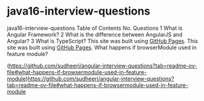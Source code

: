 # java16-interview-questions
java16-interview-questions
Table of Contents
No.	Questions
1	<a> What is Angular Framework? </a>
2	What is the difference between AngularJS and Angular?
3	What is TypeScript?
This site was built using [GitHub Pages](https://pages.github.com/).
This site was built using [GitHub Pages](https://pages.github.com/).
What happens if browserModule used in feature module?



(https://github.com/sudheerj/angular-interview-questions?tab=readme-ov-file#what-happens-if-browsermodule-used-in-feature-module)https://github.com/sudheerj/angular-interview-questions?tab=readme-ov-file#what-happens-if-browsermodule-used-in-feature-module
